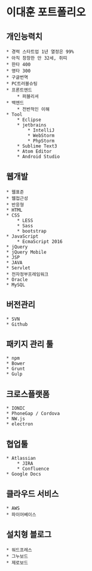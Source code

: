 # 이대훈 포트폴리오

## 개인능력치

    * 경력 스타트업 1년 열정은 99%
    * 아직 창창한 만 32세, 쥐띠
    * 한타 400
    * 영타 300
    * 구글번역
    * PC트러블슈팅
    * 프론트엔드
        * 퍼블리셔
    * 백엔드
        * 전반적인 이해
    * Tool
	    * Eclipse
	    * jetbrains
		    * IntelliJ
		    * WebStorm
		    * PhpStorm
	    * Sublime Text3
	    * Atom Editor
	    * Android Studio
	
## 웹개발

    * 웹표준
    * 웹접근성
    * 반응형
    * HTML
    * CSS
        * LESS
        * Sass
        * bootstrap
    * JavaScript
        * EcmaScript 2016
    * jQuery
    * jQuery Mobile
    * JSP
    * JAVA
    * Servlet
    * 전자정부프레임워크
    * Oracle
    * MySQL
    
## 버전관리

    * SVN
    * Github
    
## 패키지 관리 툴

    * npm
    * Bower
    * Grunt
    * Gulp
    
## 크로스플랫폼

	* IONIC
	* PhoneGap / Cordova
	* NW.js
	* electron
	
## 협업툴

	* Atlassian
		* JIRA
		* Confluence
	* Google Docs
	
## 클라우드 서비스

	* AWS
	* 파이어베이스
	
## 설치형 블로그

	* 워드프레스
	* 그누보드
	* 제로보드
	
